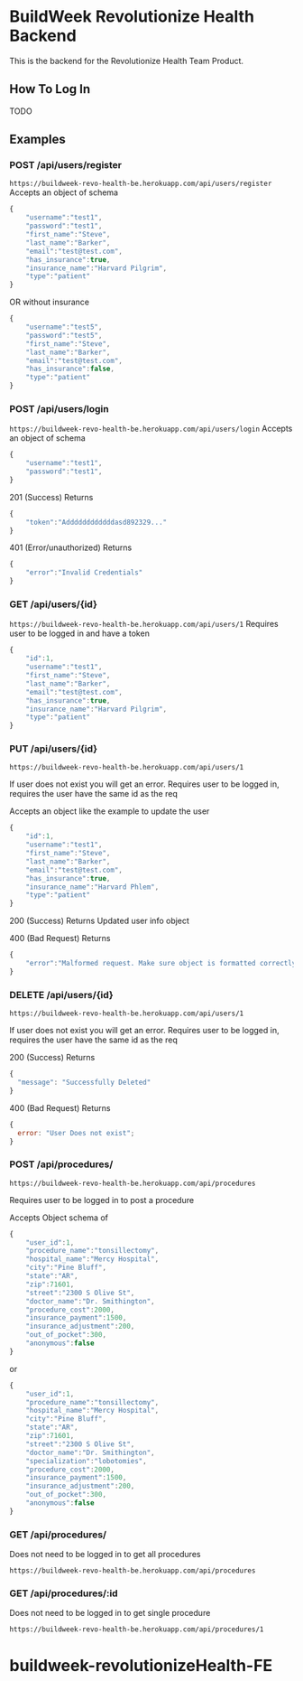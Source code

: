 # BuildWeek Revolutionize Health Backend

This is the backend for the Revolutionize Health Team Product.

## How To Log In

TODO

## Examples

### POST /api/users/register

`https://buildweek-revo-health-be.herokuapp.com/api/users/register`
Accepts an object of schema

```javascript
{
	"username":"test1",
	"password":"test1",
	"first_name":"Steve",
	"last_name":"Barker",
	"email":"test@test.com",
	"has_insurance":true,
	"insurance_name":"Harvard Pilgrim",
	"type":"patient"
}
```

OR without insurance

```javascript
{
	"username":"test5",
	"password":"test5",
	"first_name":"Steve",
	"last_name":"Barker",
	"email":"test@test.com",
	"has_insurance":false,
	"type":"patient"
}

```

### POST /api/users/login

`https://buildweek-revo-health-be.herokuapp.com/api/users/login`
Accepts an object of schema

```javascript
{
    "username":"test1",
    "password":"test1",
}
```

201 (Success) Returns

```javascript
{
    "token":"Addddddddddddasd892329..."
}
```

401 (Error/unauthorized) Returns

```javascript
{
    "error":"Invalid Credentials"
}
```

### GET /api/users/{id}

`https://buildweek-revo-health-be.herokuapp.com/api/users/1`
Requires user to be logged in and have a token

```javascript
{
    "id":1,
    "username":"test1",
    "first_name":"Steve",
    "last_name":"Barker",
    "email":"test@test.com",
    "has_insurance":true,
    "insurance_name":"Harvard Pilgrim",
    "type":"patient"
}
```

### PUT /api/users/{id}

`https://buildweek-revo-health-be.herokuapp.com/api/users/1`

If user does not exist you will get an error.
Requires user to be logged in, requires the user have
the same id as the req

Accepts an object like the example to update the user

```javascript
{
	"id":1,
	"username":"test1",
	"first_name":"Steve",
	"last_name":"Barker",
	"email":"test@test.com",
	"has_insurance":true,
	"insurance_name":"Harvard Phlem",
	"type":"patient"
}
```

200 (Success) Returns Updated user info object

400 (Bad Request) Returns

```javascript
{
    "error":"Malformed request. Make sure object is formatted correctly"
}
```

### DELETE /api/users/{id}

`https://buildweek-revo-health-be.herokuapp.com/api/users/1`

If user does not exist you will get an error.
Requires user to be logged in, requires the user have
the same id as the req

200 (Success) Returns

```javascript
{
  "message": "Successfully Deleted"
}
```

400 (Bad Request) Returns

```javascript
{
  error: "User Does not exist";
}
```

### POST /api/procedures/

`https://buildweek-revo-health-be.herokuapp.com/api/procedures`

Requires user to be logged in to post a procedure

Accepts Object schema of

```javascript
{
	"user_id":1,
	"procedure_name":"tonsillectomy",
	"hospital_name":"Mercy Hospital",
	"city":"Pine Bluff",
	"state":"AR",
	"zip":71601,
	"street":"2300 S Olive St",
	"doctor_name":"Dr. Smithington",
	"procedure_cost":2000,
	"insurance_payment":1500,
	"insurance_adjustment":200,
	"out_of_pocket":300,
	"anonymous":false
}
```

or

```javascript
{
	"user_id":1,
	"procedure_name":"tonsillectomy",
	"hospital_name":"Mercy Hospital",
	"city":"Pine Bluff",
	"state":"AR",
	"zip":71601,
	"street":"2300 S Olive St",
	"doctor_name":"Dr. Smithington",
	"specialization":"lobotomies",
	"procedure_cost":2000,
	"insurance_payment":1500,
	"insurance_adjustment":200,
	"out_of_pocket":300,
	"anonymous":false
}
```

### GET /api/procedures/

Does not need to be logged in to get all procedures

`https://buildweek-revo-health-be.herokuapp.com/api/procedures`

### GET /api/procedures/:id

Does not need to be logged in to get single procedure

`https://buildweek-revo-health-be.herokuapp.com/api/procedures/1`

# buildweek-revolutionizeHealth-FE
